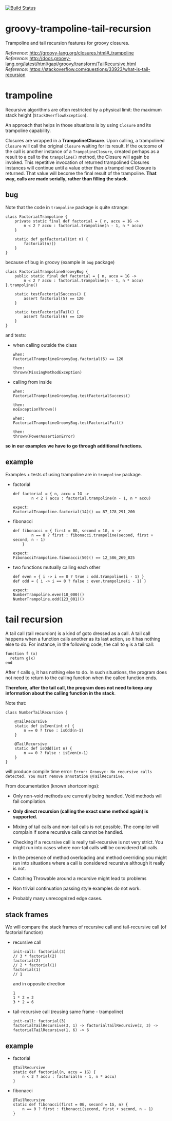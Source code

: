 [![Build Status](https://travis-ci.com/mtumilowicz/groovy-trampoline-tail-recursion.svg?branch=master)](https://travis-ci.com/mtumilowicz/groovy-trampoline-tail-recursion)

# groovy-trampoline-tail-recursion
Trampoline and tail recursion features for groovy closures.

_Reference_: http://groovy-lang.org/closures.html#_trampoline  
_Reference_: http://docs.groovy-lang.org/latest/html/gapi/groovy/transform/TailRecursive.html  
_Reference_: https://stackoverflow.com/questions/33923/what-is-tail-recursion

# trampoline
Recursive algorithms are often restricted by a physical 
limit: the maximum stack height (`StackOverflowException`).

An approach that helps in those situations is by using 
`Closure` and its trampoline capability.

Closures are wrapped in a **TrampolineClosure**. Upon 
calling, a trampolined `Closure` will call the original 
`Closure` waiting for its result. If the outcome of the 
call is another instance of a `TrampolineClosure`, 
created perhaps as a result to a call to the 
`trampoline()` method, the Closure will again be 
invoked. This repetitive invocation of returned 
trampolined Closures instances will continue 
until a value other than a trampolined Closure is 
returned. That value will become the final result of 
the trampoline. **That way, calls are made serially, 
rather than filling the stack**.

## bug
Note that the code in `trampoline` package is quite strange:
```
class FactorialTrampoline {
    private static final def factorial = { n, accu = 1G ->
        n < 2 ? accu : factorial.trampoline(n - 1, n * accu)
    }

    static def getFactorial(int n) {
        factorial(n)()
    }
}
```
because of bug in groovy (example in `bug` package)
```
class FactorialTrampolineGroovyBug {
    public static final def factorial = { n, accu = 1G -> 
        n < 2 ? accu : factorial.trampoline(n - 1, n * accu) }.trampoline()
    
    static testFactorialSuccess() {
        assert factorial(5) == 120
    }

    static testFactorialFail() {
        assert factorial(6) == 120
    }
}
```
and tests:
* when calling outside the class
    ```
    when:
    FactorialTrampolineGroovyBug.factorial(5) == 120
    
    then:
    thrown(MissingMethodException)
    ```
* calling from inside
    ```
    when:
    FactorialTrampolineGroovyBug.testFactorialSuccess()
    
    then:
    noExceptionThrown()
    ```
    ```
    when:
    FactorialTrampolineGroovyBug.testFactorialFail()
    
    then:
    thrown(PowerAssertionError)
    ```
**so in our examples we have to go through additional functions.**

## example
Examples + tests of using trampoline are in `trampoline` package.
* factorial
    ```
    def factorial = { n, accu = 1G ->
            n < 2 ? accu : factorial.trampoline(n - 1, n * accu)
    ```
    ```
    expect:
    FactorialTrampoline.factorial(14)() == 87_178_291_200
    ```
* fibonacci
    ```
    def fibonacci = { first = 0G, second = 1G, n ->
            n == 0 ? first : fibonacci.trampoline(second, first + second, n - 1)
        }
    ```
    ```
    expect:
    FibonacciTrampoline.fibonacci(50)() == 12_586_269_025
    ```
* two functions mutually calling each other
    ```
    def even = { i -> i == 0 ? true : odd.trampoline(i - 1) }
    def odd = { i -> i == 0 ? false : even.trampoline(i - 1) }
    ```
    ```
    expect:
    NumberTrampoline.even(10_000)()
    NumberTrampoline.odd(123_001)()
    ```
    

# tail recursion
A tail call (tail recursion) is a kind of goto dressed 
as a call. A tail call happens when a function calls 
another as its last action, so it has nothing else to do. 
For instance, in the following code, the call to `g` is a 
tail call:
```
function f (x)
  return g(x)
end
```
After `f` calls `g`, it has nothing else to do. In 
such situations, the program does not need to return 
to the calling function when the called function ends.

**Therefore, after the tail call, the program does not 
need to keep any information about the calling function 
in the stack**.

Note that:
```
class NumberTailRecursion {

    @TailRecursive
    static def isEven(int n) {
        n == 0 ? true : isOdd(n-1)
    }

    @TailRecursive
    static def isOdd(int n) {
        n == 0 ? false : isEven(n-1)
    }
}
```
will produce compile time error:
`Error: Groovyc: No recursive calls detected. You must remove annotation @TailRecursive.`

From documentation (known shortcomings):
* Only non-void methods are currently being handled. 
Void methods will fail compilation.

* **Only direct recursion (calling the exact same method 
again) is supported.**

* Mixing of tail calls and non-tail calls is not possible. 
The compiler will complain if some recursive calls cannot 
be handled.

* Checking if a recursive call is really tail-recursive 
is not very strict. You might run into cases where 
non-tail calls will be considered tail calls.

* In the presence of method overloading and method 
overriding you might run into situations where a call 
is considered recursive although it really is not.

* Catching Throwable around a recursive might lead to problems

* Non trivial continuation passing style examples do not work.

* Probably many unrecognized edge cases.

## stack frames
We will compare the stack frames of recursive call and 
tail-recursive call (of factorial function)
* recursive call
    ```
    init-call: factorial(3)
    // 3 * factorial(2)
    factorial(2)
    // 2 * factorial(1)
    factorial(1)
    // 1
    ```
    and in opposite direction
    ```
    1
    1 * 2 = 2
    3 * 2 = 6
    ```
* tail-recursive call (reusing same frame - trampoline)
    ```
    init-call: factorial(3)
    factorialTailRecursive(3, 1) -> factorialTailRecursive(2, 3) -> factorialTailRecursive(1, 6) -> 6 
    ```
## example
* factorial
    ```
    @TailRecursive
    static def factorial(n, accu = 1G) {
        n < 2 ? accu : factorial(n - 1, n * accu)
    }
    ```
* fibonacci
    ```
    @TailRecursive
    static def fibonacci(first = 0G, second = 1G, n) {
        n == 0 ? first : fibonacci(second, first + second, n - 1)
    }
    ```